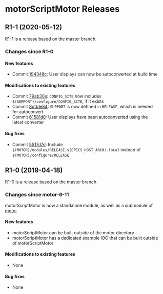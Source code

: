 # motorScriptMotor Releases

## __R1-1 (2020-05-12)__
R1-1 is a release based on the master branch.  

### Changes since R1-0

#### New features
* Commit [194348c](https://github.com/epics-motor/motorScriptMotor/commit/194348c646e1b93cf37c8b58dbeb30dfa25d810b): User displays can now be autoconverted at build time

#### Modifications to existing features
* Commit [79ab30e](https://github.com/epics-motor/motorScriptMotor/commit/79ab30e5babb448e84db1134c15639f9a491ea96): ``CONFIG_SITE`` now includes ``$(SUPPORT)/configure/CONFIG_SITE``, if it exists
* Commit [8d0de84](https://github.com/epics-motor/motorScriptMotor/commit/8d0de8449e0aba7c54c5737fb377eac7d9a1ab09): ``SUPPORT`` is now defined in ``RELEASE``, which is needed for autoconvert
* Commit [61581d0](https://github.com/epics-motor/motorScriptMotor/commit/61581d0cd61be05c34f6ed0c02a179e018fd4bd9): User displays have been autoconverted using the latest converter

#### Bug fixes
* Commit [5517d7d](https://github.com/epics-motor/motorScriptMotor/commit/5517d7deaf04bab1a6057c64a82cd00381ce480e): Include ``$(MOTOR)/modules/RELEASE.$(EPICS_HOST_ARCH).local`` instead of ``$(MOTOR)/configure/RELEASE``

## __R1-0 (2019-04-18)__
R1-0 is a release based on the master branch.  

### Changes since motor-6-11

motorScriptMotor is now a standalone module, as well as a submodule of [motor](https://github.com/epics-modules/motor)

#### New features
* motorScriptMotor can be built outside of the motor directory
* motorScriptMotor has a dedicated example IOC that can be built outside of motorScriptMotor

#### Modifications to existing features
* None

#### Bug fixes
* None
